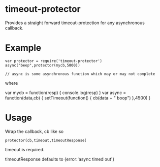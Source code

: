timeout-protector
=================

Provides a straight forward timeout-protection for any asynchronous callback.


Example
=======

    var protector = require('timeout-protector')
    async("beep",protector(mycb,5000))

    // async is some asynchronous function which may or may not complete

where

var mycb = function(resp) {
    console.log(resp)
}
var async = function(data,cb) {
    setTimeout(function() {
        cb(data + " boop")
    },4500)
}

Usage
=====

Wrap the callback, cb like so

    protector(cb,timeout,timeoutResponse)

timeout is required.

timeoutResponse defaults to {error:'async timed out'}
